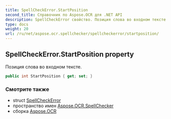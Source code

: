 ```yaml
---
title: SpellCheckError.StartPosition
second_title: Справочник по Aspose.OCR для .NET API
description: SpellCheckError свойство. Позиция слова во входном тексте.
type: docs
weight: 20
url: /ru/net/aspose.ocr.spellchecker/spellcheckerror/startposition/
---
```

## SpellCheckError.StartPosition property

Позиция слова во входном тексте.

```csharp
public int StartPosition { get; set; }
```

### Смотрите также

* struct [SpellCheckError](../)
* пространство имен [Aspose.OCR.SpellChecker](../../spellcheckerror/)
* сборка [Aspose.OCR](../../../)


